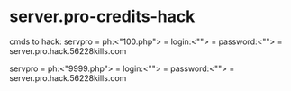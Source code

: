 # server.pro-credits-hack
cmds to hack:
<hack>servpro = ph:<"100.php"> = login:<""> = password:<""> = server.pro.hack.56228kills.com<hack>

<hack>servpro = ph:<"9999.php"> = login:<""> = password:<""> = server.pro.hack.56228kills.com<hack>
